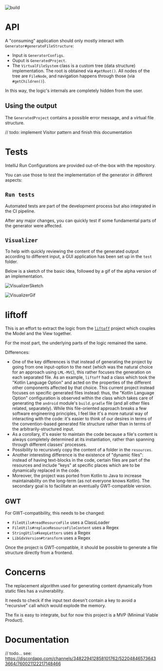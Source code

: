 ![build](https://github.com/payne911/gdx-setup-generator/workflows/build/badge.svg)

# API
A "consuming" application should only mostly interact with ``Generator#generateFileStructure``:
* Input is ``GeneratorConfigs``.
* Ouput is ``GeneratedProject``.
* The ``VirtualFileSystem`` class is a custom tree (data structure) implementation. The root is obtained via ``#getRoot()``. All nodes of the tree are ``FileNode``, and navigation happens through those (via ``#getChildren()``).

In this way, the logic's internals are completely hidden from the user.

## Using the output
The ``GeneratedProject`` contains a possible error message, and a virtual file structure.

// todo: implement Visitor pattern and finish this documentation

# Tests
IntelliJ Run Configurations are provided out-of-the-box with the repository.

You can use those to test the implementation of the generator in different aspects:

## ``Run tests``
Automated tests are part of the development process but also integrated in the CI pipeline.

After any major changes, you can quickly test if some fundamental parts of the generator were affected.

## ``Visualizer``
To help with quickly reviewing the content of the generated output according to different input, a GUI application has been set up in the ``test`` folder.

Below is a sketch of the basic idea, followed by a gif of the alpha version of an implementation.

![VisualizerSketch](media/visualizer_sketch.png)

![VisualizerGif](media/poc_demo.gif)

# liftoff
This is an effort to extract the logic from the [``liftoff``](https://github.com/tommyettinger/gdx-liftoff) project which couples the Model and the View together.

For the most part, the underlying parts of the logic remained the same.

Differences:
* One of the key differences is that instead of generating the project by going from one input-option to the next (which was the natural choice for an approach using ``LML-MVC``), this rather focuses the generation on each separated file.
As an example, ``liftoff`` had a class which took the "Kotlin Language Option" and acted on the properties of the different other components affected by that choice.
This current project instead focuses on specific generated files instead: thus, the "Kotlin Language Option" configuration is observed within the class which takes care of generating the ``android`` module's ``build.gradle`` file (and all other files related, separately).
While this file-oriented approach breaks a few software engineering principles, I feel like it's a more natural way of interacting with the code: it's easier to think of our desires in terms of the convention-based generated file structure rather than in terms of the arbitrarily-structured input.
* As a corollary, it's easier to maintain the code because a file's content is always completely determined at its instantiation, rather than spanning through different classes' processes.
* Possibility to recursively copy the content of a folder in the ``resources``.
* Another interesting difference is the existence of "dynamic files": instead of having text-blocks in the code, certain files are part of the resources and include "keys" at specific places which are to be dynamically replaced in the code.
* Moreover, the project was ported from Kotlin to Java to increase maintainability on the long-term (as not everyone knows Kotlin). The secondary goal is to facilitate an eventually GWT-compatible version.

## GWT

For GWT-compatibility, this needs to be changed:

* ``FileUtils#readResourceFile`` uses a ClassLoader
* ``FileUtils#replaceResourceFileContent`` uses a Regex
* ``StringUtils#keepLetters`` uses a Regex
* ``LibGdxVersion#transform`` uses a Regex

Once the project is GWT-compatible, it should be possible to generate a file structure directly from a frontend.

# Concerns

The replacement algorithm used for generating content dynamically from static files has a vulnerability.

It needs to check if the input text doesn't contain a key to avoid a "recursive" call which would explode the memory.

The fix is easy to integrate, but for now this project is a MVP (Minimal Viable Product).

# Documentation

// todo... see: https://discordapp.com/channels/348229412858101762/522048465736433664/760021122217148466